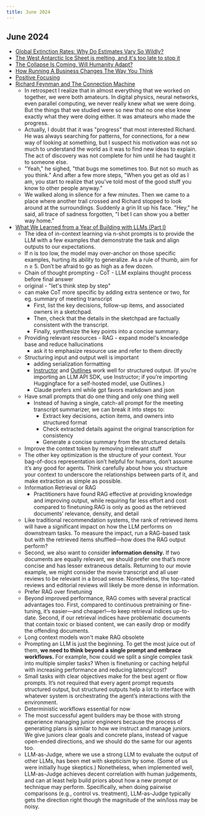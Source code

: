 ```yaml
---
title: June 2024
---
```


## June 2024

- [Global Extinction Rates: Why Do Estimates Vary So Wildly?](https://e360.yale.edu/features/global_extinction_rates_why_do_estimates_vary_so_wildly)
- [The West Antarctic Ice Sheet is melting, and it's too late to stop it](https://www.space.com/west-antarctic-ice-sheet-melting-unavoidable)
- [The Collapse Is Coming. Will Humanity Adapt?](https://nautil.us/the-collapse-is-coming-will-humanity-adapt-626051/)
- [How Running A Business Changes The Way You Think](https://www.kalzumeus.com/2011/07/08/business-psychology/)
- [Positive Focusing](https://www.lesswrong.com/posts/rWnCXouKEsJfBcMmA/positive-focusing)
- [Richard Feynman and The Connection Machine](https://longnow.org/essays/richard-feynman-connection-machine/)
  - In retrospect I realize that in almost everything that we worked on together, we were both amateurs. In digital physics, neural networks, even parallel computing, we never really knew what we were doing. But the things that we studied were so new that no one else knew exactly what they were doing either. It was amateurs who made the progress.
  - Actually, I doubt that it was "progress" that most interested Richard. He was always searching for patterns, for connections, for a new way of looking at something, but I suspect his motivation was not so much to understand the world as it was to find new ideas to explain. The act of discovery was not complete for him until he had taught it to someone else.
  - "Yeah," he sighed, "that bugs me sometimes too. But not so much as you think." And after a few more steps, "When you get as old as I am, you start to realize that you've told most of the good stuff you know to other people anyway."
  - We walked along in silence for a few minutes. Then we came to a place where another trail crossed and Richard stopped to look around at the surroundings. Suddenly a grin lit up his face. "Hey," he said, all trace of sadness forgotten, "I bet I can show you a better way home."
- [What We Learned from a Year of Building with LLMs (Part I)](https://www.oreilly.com/radar/what-we-learned-from-a-year-of-building-with-llms-part-i/)
  - The idea of in-context learning via n-shot prompts is to provide the LLM with a few examples that demonstrate the task and align outputs to our expectations.
  - If n is too low, the model may over-anchor on those specific examples, hurting its ability to generalize. As a rule of thumb, aim for n ≥ 5. Don’t be afraid to go as high as a few dozen.
  - Chain of thought prompting - CoT - LLM explains thought process before final answer
  - original - "let's think step by step"
  - can make CoT more specific by adding extra sentence or two, for eg. summary of meeting transcript
    - First, list the key decisions, follow-up items, and associated owners in a sketchpad.
    - Then, check that the details in the sketchpad are factually consistent with the transcript.
    - Finally, synthesize the key points into a concise summary.
  - Providing relevant resources - RAG - expand model's knowledge base and reduce hallucinations
    - ask it to emphasize resource use and refer to them directly
  - Structuring input and output well is important
    - adding serialization formatting
    - [Instructor](https://github.com/jxnl/instructor) and [Outlines](https://github.com/outlines-dev/outlines) work well for structured output. (If you’re importing an LLM API SDK, use Instructor; if you’re importing Huggingface for a self-hosted model, use Outlines.)
    - Claude prefers xml while gpt favors markdown and json
  - Have small prompts that do one thing and only one thing well
    - Instead of having a single, catch-all prompt for the meeting transcript summarizer, we can break it into steps to:
      - Extract key decisions, action items, and owners into structured format
      - Check extracted details against the original transcription for consistency
      - Generate a concise summary from the structured details
  - Improve the context token by removing irrelevant stuff
  - The other key optimization is the structure of your context. Your bag-of-docs representation isn’t helpful for humans, don’t assume it’s any good for agents. Think carefully about how you structure your context to underscore the relationships between parts of it, and make extraction as simple as possible.
  - Information Retrieval or RAG
    - Practitioners have found RAG effective at providing knowledge and improving output, while requiring far less effort and cost compared to finetuning.RAG is only as good as the retrieved documents’ relevance, density, and detail
  - Like traditional recommendation systems, the rank of retrieved items will have a significant impact on how the LLM performs on downstream tasks. To measure the impact, run a RAG-based task but with the retrieved items shuffled—how does the RAG output perform?
  - Second, we also want to consider **information density.** If two documents are equally relevant, we should prefer one that’s more concise and has lesser extraneous details. Returning to our movie example, we might consider the movie transcript and all user reviews to be relevant in a broad sense. Nonetheless, the top-rated reviews and editorial reviews will likely be more dense in information.
  - Prefer RAG over finetuning
  - Beyond improved performance, RAG comes with several practical advantages too. First, compared to continuous pretraining or fine-tuning, it’s easier—and cheaper!—to keep retrieval indices up-to-date. Second, if our retrieval indices have problematic documents that contain toxic or biased content, we can easily drop or modify the offending documents.
  - Long context models won't make RAG obsolete
  - Prompting an LLM is just the beginning. To get the most juice out of them, **we need to think beyond a single prompt and embrace workflows.** For example, how could we split a single complex task into multiple simpler tasks? When is finetuning or caching helpful with increasing performance and reducing latency/cost?
  - Small tasks with clear objectives make for the best agent or flow prompts. It’s not required that every agent prompt requests structured output, but structured outputs help a lot to interface with whatever system is orchestrating the agent’s interactions with the environment.
  - Deterministic workflows essential for now
  - The most successful agent builders may be those with strong experience managing junior engineers because the process of generating plans is similar to how we instruct and manage juniors. We give juniors clear goals and concrete plans, instead of vague open-ended directions, and we should do the same for our agents too.
  - LLM-as-Judge, where we use a strong LLM to evaluate the output of other LLMs, has been met with skepticism by some. (Some of us were initially huge skeptics.) Nonetheless, when implemented well, LLM-as-Judge achieves decent correlation with human judgements, and can at least help build priors about how a new prompt or technique may perform. Specifically, when doing pairwise comparisons (e.g., control vs. treatment), LLM-as-Judge typically gets the direction right though the magnitude of the win/loss may be noisy.
